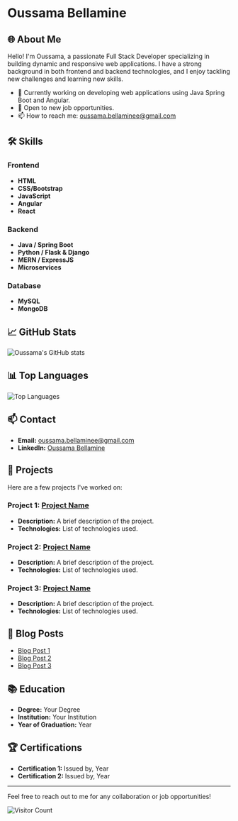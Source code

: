 # Oussama Bellamine

## 🌐 About Me
Hello! I'm Oussama, a passionate Full Stack Developer specializing in building dynamic and responsive web applications. I have a strong background in both frontend and backend technologies, and I enjoy tackling new challenges and learning new skills.

- 🔭 Currently working on developing web applications using Java Spring Boot and Angular.
- 💼 Open to new job opportunities.
- 📫 How to reach me: [oussama.bellaminee@gmail.com](mailto:oussama.bellaminee@gmail.com)

## 🛠️ Skills

### Frontend
- **HTML**
- **CSS/Bootstrap**
- **JavaScript**
- **Angular**
- **React**

### Backend
- **Java / Spring Boot**
- **Python / Flask & Django**
- **MERN / ExpressJS**
- **Microservices**

### Database
- **MySQL**
- **MongoDB**

## 📈 GitHub Stats
![Oussama's GitHub stats](https://github-readme-stats.vercel.app/api?username=BellamineOussama&show_icons=true&theme=radical)


## 📊 Top Languages
![Top Languages](https://github-readme-stats.vercel.app/api/top-langs/?username=BellamineOussama&layout=compact&theme=radical)

## 📫 Contact
- **Email:** [oussama.bellaminee@gmail.com](mailto:oussama.bellaminee@gmail.com)
- **LinkedIn:** [Oussama Bellamine](https://www.linkedin.com/in/oussama-bellamine-4bb2882b1/)

## 💼 Projects
Here are a few projects I've worked on:

### Project 1: [Project Name](https://github.com/your-github-username/project-name)
- **Description:** A brief description of the project.
- **Technologies:** List of technologies used.

### Project 2: [Project Name](https://github.com/your-github-username/project-name)
- **Description:** A brief description of the project.
- **Technologies:** List of technologies used.

### Project 3: [Project Name](https://github.com/your-github-username/project-name)
- **Description:** A brief description of the project.
- **Technologies:** List of technologies used.

## 📝 Blog Posts
- [Blog Post 1](https://yourblog.com/blog-post-1)
- [Blog Post 2](https://yourblog.com/blog-post-2)
- [Blog Post 3](https://yourblog.com/blog-post-3)

## 📚 Education
- **Degree:** Your Degree
- **Institution:** Your Institution
- **Year of Graduation:** Year

## 🏆 Certifications
- **Certification 1:** Issued by, Year
- **Certification 2:** Issued by, Year

---

Feel free to reach out to me for any collaboration or job opportunities!

![Visitor Count](https://visitor-badge.laobi.icu/badge?page_id=your-github-username.your-repo-name)

